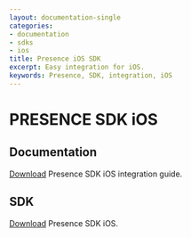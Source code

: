 ```yaml
---
layout: documentation-single
categories:
- documentation
- sdks
- ios
title: Presence iOS SDK
excerpt: Easy integration for iOS.
keywords: Presence, SDK, integration, iOS
---
```


# PRESENCE SDK iOS

## Documentation

[Download](/products-and-docs/sdks/presence/ios/Presence_SDK_IOS.pdf) Presence SDK iOS integration guide.

## SDK

[Download](/products-and-docs/sdks/presence/ios/iOS_Presence_SDK-Version_1_1_1.zip) Presence SDK iOS.
